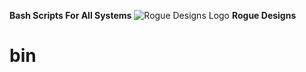 **Bash Scripts For All Systems**
![Rogue Designs Logo](https://storage.googleapis.com/stiles-images/RogueLogo-256x158.png)
**Rogue Designs**
# bin
